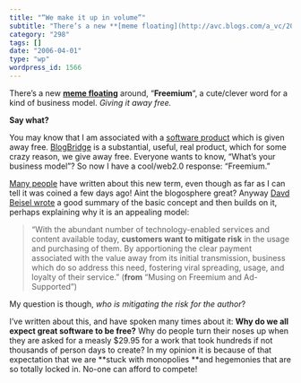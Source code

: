 ```yaml
---
title: "“We make it up in volume”"
subtitle: "There’s a new **[meme floating](http://avc.blogs.com/a_vc/2006/03/my_favorite_bus.html)** around, “*..."
category: "298"
tags: []
date: "2006-04-01"
type: "wp"
wordpress_id: 1566
---
```

There’s a new **[meme floating](http://avc.blogs.com/a_vc/2006/03/my_favorite_bus.html)** around, “**Freemium**“, a cute/clever word for a kind of business model. *Giving it away free.* 

**Say what?**

You may know that I am associated with a [software product](http://www.blogbridge.com/) which is given away free. [BlogBridge](http://www.blogbridge.com/) is a substantial, useful, real product, which for some crazy reason, we give away free. Everyone wants to know, “What’s your business model”? So now I have a cool/web2.0 response: “Freemium.”

[Many people](http://avc.blogs.com/a_vc/2006/03/my_favorite_bus.html) have written about this new term, even though as far as I can tell it was coined a few days ago! Aint the blogosphere great? Anyway [Davd Beisel wrote](http://www.genuinevc.com/archives/2006/03/musing_on_freem.htm) a good summary of the basic concept and then builds on it, perhaps explaining why it is an appealing model:

> “With the abundant number of technology-enabled services and content available today, **customers want to mitigate risk** in the usage and purchasing of them. By apportioning the clear payment associated with the value away from its initial transmission, business which do so address this need, fostering viral spreading, usage, and loyalty of their service.” (**from** “Musing on Freemium and Ad-Supported”)

My question is though, *who is mitigating the risk for the author*? 

I’ve written about this, and have spoken many times about it: **Why do we all expect great software to be free?** Why do people turn their noses up when they are asked for a measly $29.95 for a work that took hundreds if not thousands of person days to create? In my opinion it is because of that expectation that we are **stuck with monopolies **and hegemonies that are so totally locked in. No-one can afford to compete!